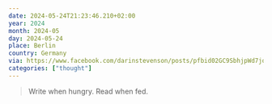 ```yaml
---
date: 2024-05-24T21:23:46.210+02:00
year: 2024
month: 2024-05
day: 2024-05-24
place: Berlin
country: Germany
via: https://www.facebook.com/darinstevenson/posts/pfbid02GC9SbhjpWd7jqxTYECTG2cySomyRa2dTcAZQQ1obwuPhxvmt3oUZgckjAfUmhT4rl
categories: ["thought"]
---
```

> Write when hungry. Read when fed.
